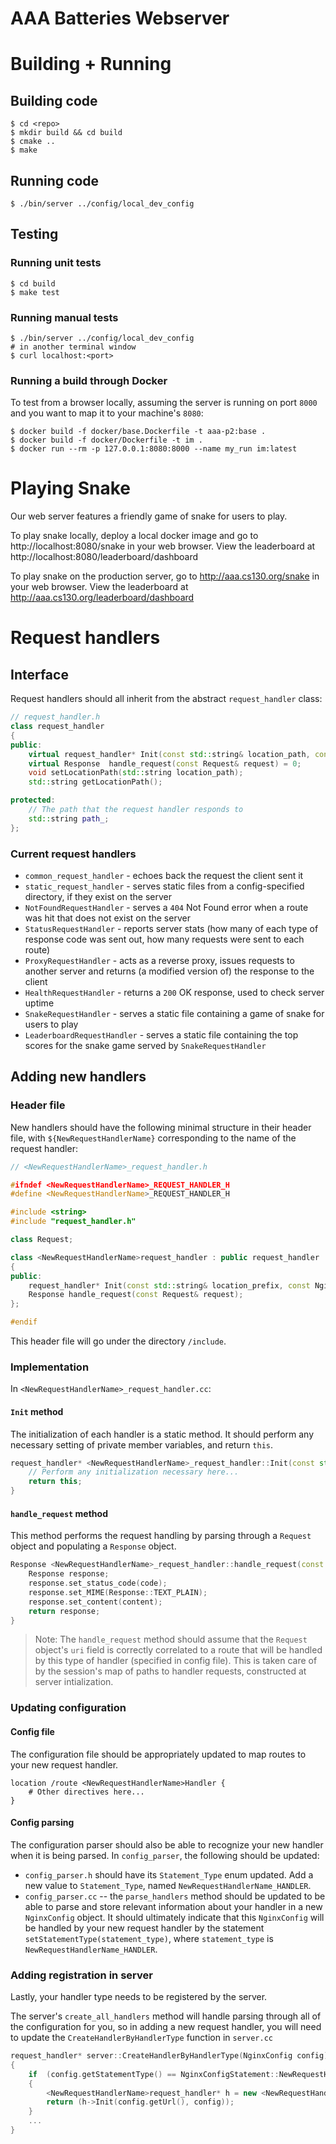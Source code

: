 # AAA Batteries Webserver

# Building + Running
## Building code
```
$ cd <repo>
$ mkdir build && cd build
$ cmake ..
$ make
```
## Running code
```
$ ./bin/server ../config/local_dev_config
```

## Testing
### Running unit tests
```
$ cd build
$ make test
```

### Running manual tests
```
$ ./bin/server ../config/local_dev_config
# in another terminal window
$ curl localhost:<port>
```

### Running a build through Docker
To test from a browser locally, assuming the server is running on port `8000` and you want to map it to your machine's `8080`:
```
$ docker build -f docker/base.Dockerfile -t aaa-p2:base .
$ docker build -f docker/Dockerfile -t im .
$ docker run --rm -p 127.0.0.1:8080:8000 --name my_run im:latest
```

# Playing Snake

Our web server features a friendly game of snake for users to play.

To play snake locally, deploy a local docker image and go to http://localhost:8080/snake in your web browser. 
View the leaderboard at http://localhost:8080/leaderboard/dashboard

To play snake on the production server, go to http://aaa.cs130.org/snake in your web browser. 
View the leaderboard at http://aaa.cs130.org/leaderboard/dashboard

# Request handlers
## Interface
Request handlers should all inherit from the abstract `request_handler` class:

```cpp
// request_handler.h
class request_handler
{
public:
	virtual request_handler* Init(const std::string& location_path, const NginxConfig& config) = 0;
	virtual Response  handle_request(const Request& request) = 0;
	void setLocationPath(std::string location_path);
	std::string getLocationPath();

protected:
	// The path that the request handler responds to
	std::string path_;
};
```

### Current request handlers
- `common_request_handler` - echoes back the request the client sent it
- `static_request_handler` - serves static files from a config-specified directory, if they exist on the server
- `NotFoundRequestHandler` - serves a `404` Not Found error when a route was hit that does not exist on the server
- `StatusRequestHandler` - reports server stats (how many of each type of response code was sent out, how many requests were sent to each route)
- `ProxyRequestHandler` - acts as a reverse proxy, issues requests to another server and returns (a modified version of) the response to the client
- `HealthRequestHandler` - returns a `200` OK response, used to check server uptime
- `SnakeRequestHandler` - serves a static file containing a game of snake for users to play
- `LeaderboardRequestHandler` - serves a static file containing the top scores for the snake game served by `SnakeRequestHandler`

## Adding new handlers
### Header file
New handlers should have the following minimal structure in their header file, with `${NewRequestHandlerName}` corresponding to the name of the request handler:
```cpp
// <NewRequestHandlerName>_request_handler.h

#ifndef <NewRequestHandlerName>_REQUEST_HANDLER_H
#define <NewRequestHandlerName>_REQUEST_HANDLER_H

#include <string>
#include "request_handler.h"

class Request;

class <NewRequestHandlerName>request_handler : public request_handler 
{
public:
	request_handler* Init(const std::string& location_prefix, const NginxConfig& config);
	Response handle_request(const Request& request);
};

#endif
```
This header file will go under the directory `/include`.

### Implementation
In `<NewRequestHandlerName>_request_handler.cc`:
#### `Init` method
The initialization of each handler is a static method. It should perform any necessary setting of private member variables, and return `this`.
```cpp
request_handler* <NewRequestHandlerName>_request_handler::Init(const std::string& location_prefix, const NginxConfig& config){
	// Perform any initialization necessary here...
	return this;
}
```
#### `handle_request` method
This method performs the request handling by parsing through a `Request` object and populating a `Response` object. 

```cpp
Response <NewRequestHandlerName>_request_handler::handle_request(const Request& request){
	Response response;
	response.set_status_code(code);
	response.set_MIME(Response::TEXT_PLAIN);
	response.set_content(content);
	return response;
}
```
> Note: The `handle_request` method should assume that the `Request` object's `uri` field is correctly correlated to a route that will be handled by this type of handler (specified in config file). This is taken care of by the session's map of paths to handler requests, constructed at server intialization.

### Updating configuration
#### Config file
The configuration file should be appropriately updated to map routes to your new request handler.
```
location /route <NewRequestHandlerName>Handler {
	# Other directives here...
}
```
#### Config parsing
The configuration parser should also be able to recognize your new handler when it is being parsed. In `config_parser`, the following should be updated:

- `config_parser.h` should have its `Statement_Type` enum updated. Add a new value to `Statement_Type`, named `NewRequestHandlerName_HANDLER`.
- `config_parser.cc` -- the `parse_handlers` method should be updated to be able to parse and store relevant information about your handler in a new `NginxConfig` object. It should ultimately indicate that this `NginxConfig` will be handled by your new request handler by the statement `setStatementType(statement_type)`, where `statement_type` is `NewRequestHandlerName_HANDLER`.

### Adding registration in server
Lastly, your handler type needs to be registered by the server. 

The server's `create_all_handlers` method will handle parsing through all of the configuration for you, so in adding a new request handler, you will need to update the `CreateHandlerByHandlerType` function in `server.cc`

```cpp
request_handler* server::CreateHandlerByHandlerType(NginxConfig config)
{
	if  (config.getStatementType() == NginxConfigStatement::NewRequestHandlerName_HANDLER)
	{
		<NewRequestHandlerName>request_handler* h = new <NewRequestHandlerName>request_handler;
		return (h->Init(config.getUrl(), config));
	}
	...
}
```
